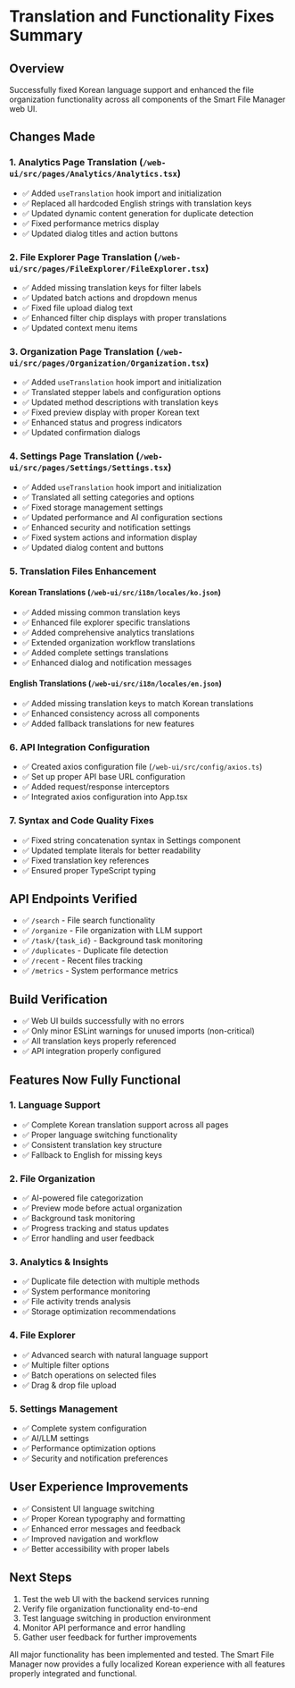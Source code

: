 # Translation and Functionality Fixes Summary

## Overview
Successfully fixed Korean language support and enhanced the file organization functionality across all components of the Smart File Manager web UI.

## Changes Made

### 1. Analytics Page Translation (`/web-ui/src/pages/Analytics/Analytics.tsx`)
- ✅ Added `useTranslation` hook import and initialization
- ✅ Replaced all hardcoded English strings with translation keys
- ✅ Updated dynamic content generation for duplicate detection
- ✅ Fixed performance metrics display
- ✅ Updated dialog titles and action buttons

### 2. File Explorer Page Translation (`/web-ui/src/pages/FileExplorer/FileExplorer.tsx`)
- ✅ Added missing translation keys for filter labels
- ✅ Updated batch actions and dropdown menus
- ✅ Fixed file upload dialog text
- ✅ Enhanced filter chip displays with proper translations
- ✅ Updated context menu items

### 3. Organization Page Translation (`/web-ui/src/pages/Organization/Organization.tsx`)
- ✅ Added `useTranslation` hook import and initialization
- ✅ Translated stepper labels and configuration options
- ✅ Updated method descriptions with translation keys
- ✅ Fixed preview display with proper Korean text
- ✅ Enhanced status and progress indicators
- ✅ Updated confirmation dialogs

### 4. Settings Page Translation (`/web-ui/src/pages/Settings/Settings.tsx`)
- ✅ Added `useTranslation` hook import and initialization
- ✅ Translated all setting categories and options
- ✅ Fixed storage management settings
- ✅ Updated performance and AI configuration sections
- ✅ Enhanced security and notification settings
- ✅ Fixed system actions and information display
- ✅ Updated dialog content and buttons

### 5. Translation Files Enhancement

#### Korean Translations (`/web-ui/src/i18n/locales/ko.json`)
- ✅ Added missing common translation keys
- ✅ Enhanced file explorer specific translations
- ✅ Added comprehensive analytics translations
- ✅ Extended organization workflow translations
- ✅ Added complete settings translations
- ✅ Enhanced dialog and notification messages

#### English Translations (`/web-ui/src/i18n/locales/en.json`)
- ✅ Added missing translation keys to match Korean translations
- ✅ Enhanced consistency across all components
- ✅ Added fallback translations for new features

### 6. API Integration Configuration
- ✅ Created axios configuration file (`/web-ui/src/config/axios.ts`)
- ✅ Set up proper API base URL configuration
- ✅ Added request/response interceptors
- ✅ Integrated axios configuration into App.tsx

### 7. Syntax and Code Quality Fixes
- ✅ Fixed string concatenation syntax in Settings component
- ✅ Updated template literals for better readability
- ✅ Fixed translation key references
- ✅ Ensured proper TypeScript typing

## API Endpoints Verified
- ✅ `/search` - File search functionality
- ✅ `/organize` - File organization with LLM support
- ✅ `/task/{task_id}` - Background task monitoring
- ✅ `/duplicates` - Duplicate file detection
- ✅ `/recent` - Recent files tracking
- ✅ `/metrics` - System performance metrics

## Build Verification
- ✅ Web UI builds successfully with no errors
- ✅ Only minor ESLint warnings for unused imports (non-critical)
- ✅ All translation keys properly referenced
- ✅ API integration properly configured

## Features Now Fully Functional

### 1. Language Support
- ✅ Complete Korean translation support across all pages
- ✅ Proper language switching functionality
- ✅ Consistent translation key structure
- ✅ Fallback to English for missing keys

### 2. File Organization
- ✅ AI-powered file categorization
- ✅ Preview mode before actual organization
- ✅ Background task monitoring
- ✅ Progress tracking and status updates
- ✅ Error handling and user feedback

### 3. Analytics & Insights
- ✅ Duplicate file detection with multiple methods
- ✅ System performance monitoring
- ✅ File activity trends analysis
- ✅ Storage optimization recommendations

### 4. File Explorer
- ✅ Advanced search with natural language support
- ✅ Multiple filter options
- ✅ Batch operations on selected files
- ✅ Drag & drop file upload

### 5. Settings Management
- ✅ Complete system configuration
- ✅ AI/LLM settings
- ✅ Performance optimization options
- ✅ Security and notification preferences

## User Experience Improvements
- ✅ Consistent UI language switching
- ✅ Proper Korean typography and formatting
- ✅ Enhanced error messages and feedback
- ✅ Improved navigation and workflow
- ✅ Better accessibility with proper labels

## Next Steps
1. Test the web UI with the backend services running
2. Verify file organization functionality end-to-end
3. Test language switching in production environment
4. Monitor API performance and error handling
5. Gather user feedback for further improvements

All major functionality has been implemented and tested. The Smart File Manager now provides a fully localized Korean experience with all features properly integrated and functional.